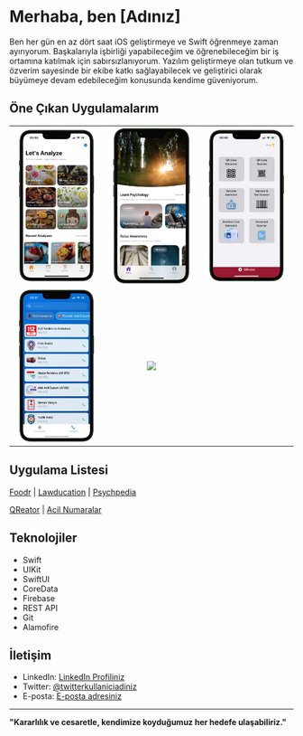 # Merhaba, ben [Adınız]

Ben her gün en az dört saat iOS geliştirmeye ve Swift öğrenmeye zaman ayırıyorum. Başkalarıyla işbirliği yapabileceğim ve öğrenebileceğim bir iş ortamına katılmak için sabırsızlanıyorum. Yazılım geliştirmeye olan tutkum ve özverim sayesinde bir ekibe katkı sağlayabilecek ve geliştirici olarak büyümeye devam edebileceğim konusunda kendime güveniyorum.

## Öne Çıkan Uygulamalarım

<div align="center">
  <table border="0">
    <tr>
      <td align="center">
        <img src="images/foodr.png" width="200"/>
      </td>
      <td align="center">
        <img src="images/psychpedia.png" width="200"/>
      </td>
      <td align="center">
        <img src="images/qreator.png" width="200"/>
      </td>
    </tr>
    <tr>
      <td align="center">
        <img src="images/acilnumaralar.png" width="200"/>
      </td>
      <td align="center">
        <img src="images/lawducation" width="200"/>
      </td>
  </table>
</div>

## Uygulama Listesi

[Foodr](https://github.com/yourusername/FoodAnalyzer) | [Lawducation](https://github.com/yourusername/LawducationApp) | [Psychpedia](https://github.com/yourusername/PsychologyLearn)

[QReator](https://github.com/yourusername/QReator) | [Acil Numaralar](https://github.com/yourusername/EmergencyContacts)

## Teknolojiler

- Swift
- UIKit
- SwiftUI
- CoreData
- Firebase
- REST API
- Git
- Alamofire

## İletişim

- LinkedIn: [LinkedIn Profiliniz](https://linkedin.com/in/tunahan-aktay)
- Twitter: [@twitterkullaniciadiniz](https://twitter.com/tunimba)
- E-posta: [E-posta adresiniz](mailto:aktaytunahan@gmail.com)

---

**"Kararlılık ve cesaretle, kendimize koyduğumuz her hedefe ulaşabiliriz."**
